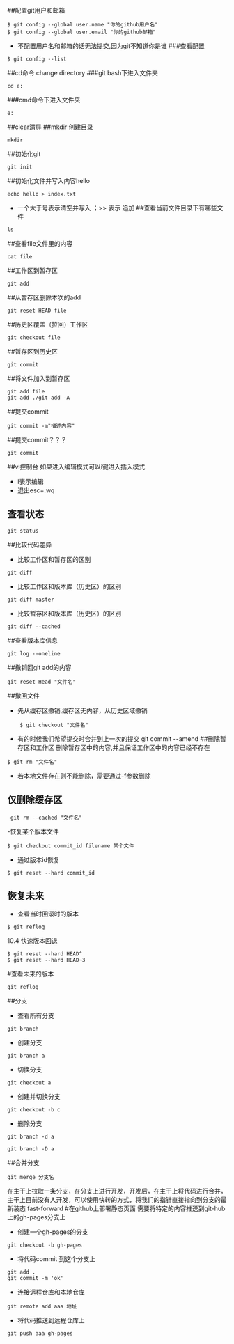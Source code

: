 ##配置git用户和邮箱
```
$ git config --global user.name "你的github用户名"    
$ git config --global user.email "你的github邮箱"
```
- 不配置用户名和邮箱的话无法提交,因为git不知道你是谁
###查看配置
```
$ git config --list
```
##cd命令
change directory
###git bash下进入文件夹
```
cd e:
```
###cmd命令下进入文件夹
```
e:
```
##clear清屏
##mkdir 创建目录
```
mkdir
```
##初始化git
```
git init
```
##初始化文件并写入内容hello
```
echo hello > index.txt
```
- 一个大于号表示清空并写入 ；>> 表示 追加
##查看当前文件目录下有哪些文件
```
ls
```
##查看file文件里的内容

```
cat file
```

##工作区到暂存区
```
git add
```
##从暂存区删除本次的add
```
git reset HEAD file
```
##历史区覆盖（拉回）工作区
```
git checkout file
```
##暂存区到历史区
```
git commit
```
##将文件加入到暂存区
```
git add file 
git add ./git add -A
```
##提交commit  
```
git commit -m"描述内容"
```
##提交commit？？？
```
git commit
```
##vi控制台
如果进入编辑模式可以i键进入插入模式
- i表示编辑
- 退出esc+:wq

## 查看状态
```
git status
```
##比较代码差异
- 比较工作区和暂存区的区别
```
git diff
```
- 比较工作区和版本库（历史区）的区别
```
git diff master
```
- 比较暂存区和版本库（历史区）的区别
```
git diff --cached
```

##查看版本库信息
```
git log --oneline
```
##撤销回git add的内容 
```
git reset Head "文件名"
```
##撤回文件
- 先从缓存区撤销,缓存区无内容，从历史区域撤销
```
    $ git checkout "文件名"
```
- 有的时候我们希望提交时合并到上一次的提交 git commit --amend
##删除暂存区和工作区
删除暂存区中的内容,并且保证工作区中的内容已经不存在
```
$ git rm "文件名"
```
- 若本地文件存在则不能删除，需要通过-f参数删除

## 仅删除缓存区
```
 git rm --cached "文件名"
```
-恢复某个版本文件
```
$ git checkout commit_id filename 某个文件
```
- 通过版本id恢复
```
$ git reset --hard commit_id
```
## 恢复未来

- 查看当时回滚时的版本
```
$ git reflog
```
10.4 快速版本回退
```
$ git reset --hard HEAD^
$ git reset --hard HEAD~3
```
#查看未来的版本
```
git reflog
```
##分支
- 查看所有分支
```
git branch
```
- 创建分支
```
git branch a
```
- 切换分支
```
git checkout a
```
- 创建并切换分支
```
git checkout -b c
```
- 删除分支

```
git branch -d a 

git branch -D a
```
##合并分支
```
git merge 分支名
```
在主干上拉取一条分支，在分支上进行开发，开发后，在主干上将代码进行合并，主干上目前没有人开发，可以使用快转的方式，将我们的指针直接指向到分支的最新装态 fast-forward
#在github上部署静态页面
需要将特定的内容推送到git-hub上的gh-pages分支上
- 创建一个gh-pages的分支
```
git checkout -b gh-pages
```
- 将代码commit 到这个分支上
```
git add .
git commit -m 'ok'
```
- 连接远程仓库和本地仓库
```
git remote add aaa 地址
```
- 将代码推送到远程仓库上
```
git push aaa gh-pages
```
